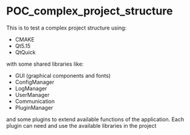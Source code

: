# POC_complex_project_structure

This is to test a complex project structure using:
- CMAKE 
- Qt5.15
- QtQuick

with some shared libraries like:
- GUI (graphical components and fonts)
- ConfigManager
- LogManager
- UserManager
- Communication
- PluginManager

and some plugins to extend available functions of the application. Each plugin can need and use the available libraries in the project
